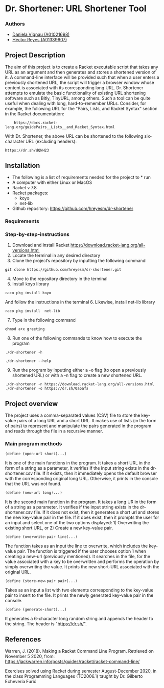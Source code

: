 # Dr. Shortener: URL Shortener Tool

### Authors
* [Daniela Vignau (A01021698)](https://github.com/dvigleo)
* [Héctor Reyes (A01339607)](https://github.com/hreyesm)

## Project Description
The aim of this project is to create a Racket executable script that takes any URL as an argument and then generates and stores a shortened version of it. A command-line interface will be provided such that when a user enters a previously shortened URL, the script will trigger a browser window whose content is associated with its corresponding long URL.
	Dr. Shortener attempts to emulate the basic functionality of existing URL shortening software such as Bitly, TinyURL, among others. Such a tool can be quite useful when dealing with long, hard-to-remember URLs. Consider, for example, the following URL for the “Pairs, Lists, and Racket Syntax” section in the Racket documentation:

```
    https://docs.racket-lang.org/guidePairs__Lists__and_Racket_Syntax.html
```` 
 
With Dr. Shortener, the above URL can be shortened to the following six-character URL (excluding headers):

```
https://dr.sh/dQNH23
```

## Installation
* The following is a list of requirements needed for the project to * run
* A computer with either Linux or MacOS
* Racket v 7.8
* Racket packages:
    * koyo
    * net-lib
* Github repository: https://github.com/hreyesm/dr-shortener

### Requirements
### Step-by-step-instructions
1. Download and install Racket https://download.racket-lang.org/all-versions.html
2. Locate the terminal in any desired directory
3. Clone the project’s repository by inputting the following command
```
git clone https://github.com/hreyesm/dr-shortener.git
```
4. Move to the repository directory in the terminal
5. Install koyo library
```
raco pkg install koyo
```
And follow the instructions in the terminal
6. Likewise, install net-lib library
```
raco pkg install  net-lib
```
7. Type in the following command
```
chmod a+x greeting
```
8. Run one of the following commands to know how to execute the program
```
./dr-shortener -h

./dr-shortener --help
```
9. Run the program by inputting either a -o flag (to open a previously shortened URL) or with a -n flag to create a new shortened URL.
```
./dr-shortener -n https://download.racket-lang.org/all-versions.html
./dr-shortener -o https://dr.sh/0a5afa
```

## Project overview
The project uses a comma-separated values (CSV) file to store the key-value pairs of a long URL and a short URL. It makes use of lists (in the form of pairs) to represent and manipulate the pairs generated in the program and reads through the file in a recursive manner.
### Main program methods
```
(define (open-url short)...)
```
It is one of the main functions in the program. It takes a short URL in the form of a string as a parameter, it verifies if the input string exists in the dr-shortener.csv file. If it exists, then it immediately opens the default browser with the corresponding original long URL. Otherwise, it prints in the console that the URL was not found.

```
(define (new-url long)...)
```
It is the second main function in the program. It takes a long UR in the form of a string as a parameter. It verifies if the input string exists in the dr-shortener.csv file. If it does not exist, then it generates a short url and stores the new key-value pair in the file. If it does exist, then it prompts the user for an input and select one of the two options displayed: 1) Overwriting the existing short URL, or 2) Create a new key-value pair.

```
(define (overwrite-pair line)...)
```
The function takes as an input the line to overwrite, which includes the key-value pair. The function is triggered if the user chooses option 1 when creating a new-url (previously mentioned). It searches in the file, for the value associated with a key to be overwritten and performs the operation by simply overwriting the value. It prints the new short-URL associated with the original URL. 

```
(define (store-new-pair pair)...)
```
Takes as an input a list with two elements corresponding to the key-value pair to insert to the file. It prints the newly generated key-value pair in the console.

```
(define (generate-short)...)
```
It generates a 6-character long random string and appends the header to the string. The header is "https://dr.sh/".

## References
Warren, J. (2018). Making a Racket Command Line Program. Retrieved on November 5 2020, from: https://jackwarren.info/posts/guides/racket/racket-command-line/

Exercises solved using Racket during semester August-December 2020, in the class Programming Languages (TC2006.1) taught by Dr. Gilberto Echevería Furió
